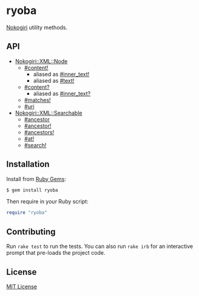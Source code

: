 # ryoba

[Nokogiri](https://rubygems.org/gems/nokogiri) utility methods.


## API

- [Nokogiri::XML::Node](https://www.rubydoc.info/gems/ryoba/Nokogiri/XML/Node)
  - [#content!](http://www.rubydoc.info/gems/ryoba/Nokogiri/XML/Node:content%21)
    - aliased as [#inner_text!](http://www.rubydoc.info/gems/ryoba/Nokogiri/XML/Node:inner_text%21)
    - aliased as [#text!](http://www.rubydoc.info/gems/ryoba/Nokogiri/XML/Node:text%21)
  - [#content?](http://www.rubydoc.info/gems/ryoba/Nokogiri/XML/Node:content%3F)
    - aliased as [#inner_text?](http://www.rubydoc.info/gems/ryoba/Nokogiri/XML/Node:inner_text%3F)
  - [#matches!](http://www.rubydoc.info/gems/ryoba/Nokogiri/XML/Node:matches%21)
  - [#uri](http://www.rubydoc.info/gems/ryoba/Nokogiri/XML/Node:uri)
- [Nokogiri::XML::Searchable](https://www.rubydoc.info/gems/ryoba/Nokogiri/XML/Searchable)
  - [#ancestor](http://www.rubydoc.info/gems/ryoba/Nokogiri/XML/Searchable:ancestor)
  - [#ancestor!](http://www.rubydoc.info/gems/ryoba/Nokogiri/XML/Searchable:ancestor%21)
  - [#ancestors!](http://www.rubydoc.info/gems/ryoba/Nokogiri/XML/Searchable:ancestors%21)
  - [#at!](http://www.rubydoc.info/gems/ryoba/Nokogiri/XML/Searchable:at%21)
  - [#search!](http://www.rubydoc.info/gems/ryoba/Nokogiri/XML/Searchable:search%21)


## Installation

Install from [Ruby Gems](https://rubygems.org/gems/ryoba):

```bash
$ gem install ryoba
```

Then require in your Ruby script:

```ruby
require "ryoba"
```


## Contributing

Run `rake test` to run the tests.  You can also run `rake irb` for an
interactive prompt that pre-loads the project code.


## License

[MIT License](https://opensource.org/licenses/MIT)
